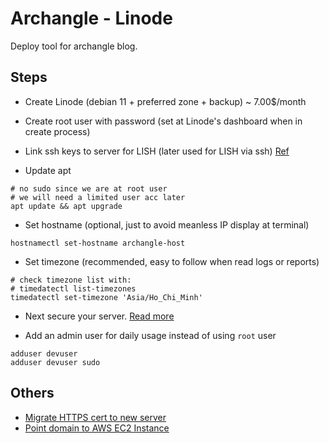 # Archangle - Linode

Deploy tool for archangle blog.


## Steps

- Create Linode (debian 11 + preferred zone + backup) ~ 7.00$/month

- Create root user with password (set at Linode's dashboard when in create process)

- Link ssh keys to server for LISH (later used for LISH via ssh)
[Ref](https://www.linode.com/docs/guides/getting-started/)

- Update apt
```shell
# no sudo since we are at root user
# we will need a limited user acc later
apt update && apt upgrade
```

- Set hostname (optional, just to avoid meanless IP display at terminal)
```shell
hostnamectl set-hostname archangle-host
```

- Set timezone (recommended, easy to follow when read logs or reports)
```shell
# check timezone list with:
# timedatectl list-timezones
timedatectl set-timezone 'Asia/Ho_Chi_Minh'
```

- Next secure your server. [Read more](https://www.linode.com/docs/guides/securing-your-server/)

- Add an admin user for daily usage instead of using `root` user
```shell
adduser devuser
adduser devuser sudo
```

## Others

- [Migrate HTTPS cert to new server](./template/migrate-https-cert-to-new-server.md)
- [Point domain to AWS EC2 Instance](https://w3path.com/point-domain-to-aws-ec2-instance/)
